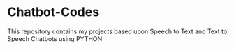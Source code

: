 # Chatbot-Codes
This repository contains my projects based upon Speech to Text and Text to Speech Chatbots using PYTHON
